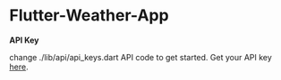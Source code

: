 # Flutter-Weather-App

**API Key**

change ./lib/api/api_keys.dart API code to get started. Get your API key [here](https://openweathermap.org/api).

